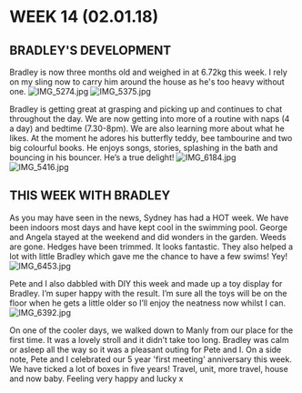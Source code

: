 # WEEK 14 (02.01.18)

## BRADLEY'S DEVELOPMENT
Bradley is now three months old and weighed in at 6.72kg this week. I rely on my sling now to carry him around the house as he's too heavy without one. 
![IMG_5274.jpg](IMG_5274.jpg "IMG_5274.jpg")
![IMG_5375.jpg](IMG_5375.jpg "IMG_5375.jpg")

Bradley is getting great at grasping and picking up and continues to chat throughout the day. We are now getting into more of a routine with naps (4 a day) and bedtime (7.30-8pm). We are also learning more about what he likes. At the moment he adores his butterfly teddy, bee tambourine and two big colourful books. He enjoys songs, stories, splashing in the bath and bouncing in his bouncer. He’s a true delight! 
![IMG_6184.jpg](IMG_6184.jpg "IMG_6184.jpg")
![IMG_5416.jpg](IMG_5416.jpg "IMG_5416.jpg")

## THIS WEEK WITH BRADLEY
As you may have seen in the news, Sydney has had a HOT week. We have been indoors most days and have kept cool in the swimming pool. George and Angela stayed at the weekend and did wonders in the garden. Weeds are gone. Hedges have been trimmed. It looks fantastic. They also helped a lot with little Bradley which gave me the chance to have a few swims! Yey!
![IMG_6453.jpg](IMG_6453.jpg "IMG_6453.jpg")

Pete and I also dabbled with DIY this week and made up a toy display for Bradley. I’m super happy with the result. I’m sure all the toys will be on the floor when he gets a little older so I’ll enjoy the neatness now whilst I can.
![IMG_6392.jpg](IMG_6392.jpg "IMG_6392.jpg")

On one of the cooler days, we walked down to Manly from our place for the first time. It was a lovely stroll and it didn’t take too long. Bradley was calm or asleep all the way so it was a pleasant outing for Pete and I. On a side note, Pete and I celebrated our 5 year 'first meeting' anniversary this week. We have ticked a lot of boxes in five years! Travel, unit, more travel, house and now baby. Feeling very happy and lucky x 
